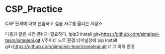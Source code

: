 # CSP_Practice
CSP 문제에 대해 연습하고 실습 자료를 올리는 저장소

다음과 같은 사전 준비가 필요하다.
!pip3 install git+https://github.com/simpleai-team/simpleai.git //주피터 노트 환경
터미널창에 pip install git+https://github.com/simpleai-team/simpleai.git // 그 외의 환경
